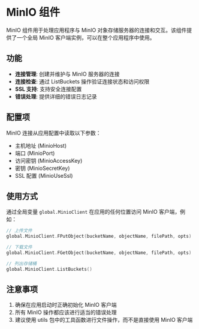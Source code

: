 # MinIO 组件

MinIO 组件用于处理应用程序与 MinIO 对象存储服务器的连接和交互。该组件提供了一个全局 MinIO 客户端实例，可以在整个应用程序中使用。

## 功能

- **连接管理**: 创建并维护与 MinIO 服务器的连接
- **连接检查**: 通过 ListBuckets 操作验证连接状态和访问权限
- **SSL 支持**: 支持安全连接配置
- **错误处理**: 提供详细的错误日志记录

## 配置项

MinIO 连接从应用配置中读取以下参数：

- 主机地址 (MinioHost)
- 端口 (MinioPort)
- 访问密钥 (MinioAccessKey)
- 密钥 (MinioSecretKey)
- SSL 配置 (MinioUseSsl)

## 使用方式

通过全局变量 `global.MinioClient` 在应用的任何位置访问 MinIO 客户端，例如：

```go
// 上传文件
global.MinioClient.FPutObject(bucketName, objectName, filePath, opts)

// 下载文件
global.MinioClient.FGetObject(bucketName, objectName, filePath, opts)

// 列出存储桶
global.MinioClient.ListBuckets()
```

## 注意事项

1. 确保在应用启动时正确初始化 MinIO 客户端
2. 所有 MinIO 操作都应该进行适当的错误处理
3. 建议使用 utils 包中的工具函数进行文件操作，而不是直接使用 MinIO 客户端
